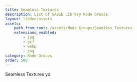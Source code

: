 ```yaml
---
title: Seamless Textures
description: List of SASSE Library Node Groups.
layout: libdoc/assets
assets:
    path_from_root: /assets/Node_Groups/Seamless_Textures
    extensions_enabled:
        - jpg
        - gif
        - webp
        - png
category: Node Groups
order: 500
---
```


Seamless Textures yo.
